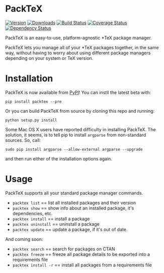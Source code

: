 PackTeX
=======

[![Version](https://badge.fury.io/py/packtex.png)](https://pypi.python.org/pypi/packtex)
[![Downloads](https://pypip.in/d/packtex/badge.png)](https://pypi.python.org/pypi/packtex)
[![Build Status](https://travis-ci.org/TheKevJames/packtex.svg?branch=master)](https://travis-ci.org/TheKevJames/packtex)
[![Coverage Status](https://coveralls.io/repos/TheKevJames/packtex/badge.png?branch=master)](https://coveralls.io/r/TheKevJames/packtex?branch=master)
[![Dependency Status](https://gemnasium.com/TheKevJames/packtex.svg)](https://gemnasium.com/TheKevJames/packtex)

PackTeX is an easy-to-use, platform-agnostic *TeX package manager.

PackTeX lets you manage all of your *TeX packages together, in the same way, without having to worry about using different package managers depending on your system or TeX version.

Installation
============
PackTeX is now available from [PyPI](https://pypi.python.org/pypi/packtex/)! You can instll the latest beta with:

    pip install packtex --pre

Or you can build PackTeX from source by cloning this repo and running:

    python setup.py install

Some Mac OS X users have reported difficulty in installing PackTeX. The solution, it seems, is to tell pip to install `argparse` from non-standard sources. So, call:

    sudo pip install argparse --allow-external argparse --upgrade

and then run either of the installation options again.

Usage
=====

PackTeX supports all your standard package manager commands.

* `packtex list` == list all installed packages and their version
* `packtex show` == show info about an installed package, it's dependencies, etc.
* `packtex install` == install a package
* `packtex uninstall` == uninstall a package
* `packtex update` == update a package, if it's out of date.

And coming soon:
* `packtex search` == search for packages on CTAN
* `packtex freeze` == freeze all package details to be exported into a requirements file
* `packtex install -r` == install all packages from a requirements file
